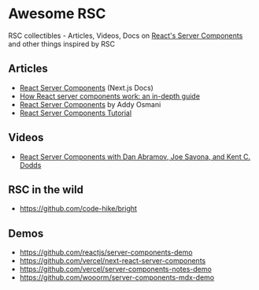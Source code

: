 # Awesome RSC
RSC collectibles - Articles, Videos, Docs on [React's Server Components](https://react.dev/blog/2020/12/21/data-fetching-with-react-server-components) and other things inspired by RSC

## Articles
- [React Server Components](https://nextjs.org/docs/advanced-features/react-18/server-components) (Next.js Docs)
- [How React server components work: an in-depth guide](https://www.plasmic.app/blog/how-react-server-components-work)
- [React Server Components](https://www.patterns.dev/posts/react-server-components) by Addy Osmani
- [React Server Components Tutorial](https://prismic.io/blog/react-server-components-tutorial)

## Videos
- [React Server Components with Dan Abramov, Joe Savona, and Kent C. Dodds](https://www.youtube.com/watch?v=h7tur48JSaw)

## RSC in the wild
- https://github.com/code-hike/bright

## Demos
- https://github.com/reactjs/server-components-demo
- https://github.com/vercel/next-react-server-components
- https://github.com/vercel/server-components-notes-demo
- https://github.com/wooorm/server-components-mdx-demo

